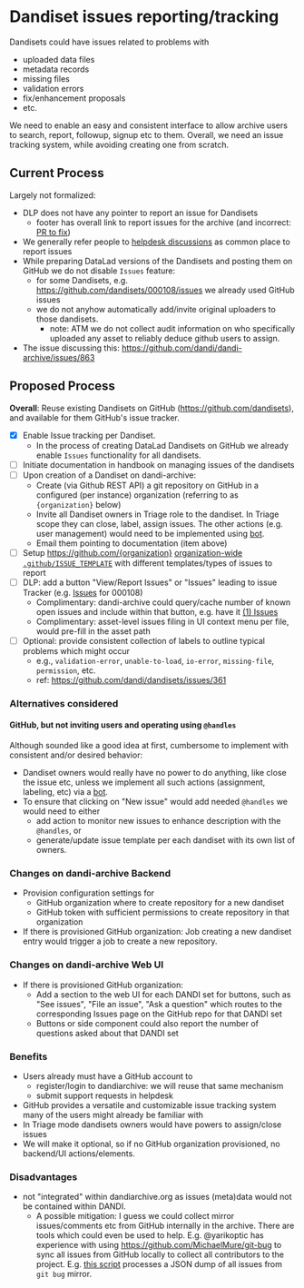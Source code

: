 # Dandiset issues reporting/tracking

Dandisets could have issues related to problems with

- uploaded data files
- metadata records
- missing files
- validation errors
- fix/enhancement proposals
- etc.

We need to enable an easy and consistent interface to allow archive users to search, report, followup, signup etc to them.
Overall, we need an issue tracking system, while avoiding creating one from scratch.

## Current Process

Largely not formalized:

- DLP does not have any pointer to report an issue for Dandisets
  - footer has overall link to report issues for the archive (and incorrect: [PR to fix](https://github.com/dandi/dandi-archive/pull/1594))
- We generally refer people to [helpdesk discussions](https://github.com/dandi/helpdesk/discussions) as common place to report issues
- While preparing DataLad versions of the Dandisets and posting them on GitHub we do not disable `Issues` feature:
  - for some Dandisets, e.g. https://github.com/dandisets/000108/issues we already used GitHub issues
  - we do not anyhow automatically add/invite original uploaders to those dandisets.
    - note: ATM we do not collect audit information on who specifically uploaded any asset to reliably deduce github users to assign.
- The issue discussing this: https://github.com/dandi/dandi-archive/issues/863


## Proposed Process

**Overall**: Reuse existing Dandisets on GitHub (https://github.com/dandisets), and available for them GitHub's issue tracker.

- [x] Enable Issue tracking per Dandiset.
  - In the process of creating DataLad Dandisets on GitHub we already enable `Issues` functionality for all dandisets.
- [ ] Initiate documentation in handbook on managing issues of the dandisets
- [ ] Upon creation of a Dandiset on dandi-archive:
  - Create (via Github REST API) a git repository on GitHub in a configured (per instance) organization (referring to as `{organization}` below)
  - Invite all Dandiset owners in Triage role to the dandiset. In Triage scope they can close, label, assign issues. The other actions (e.g. user management) would need to be implemented using [bot].
  - Email them pointing to documentation (item above)
- [ ] Setup https://github.com/{organization} [organization-wide](https://docs.github.com/en/communities/setting-up-your-project-for-healthy-contributions/creating-a-default-community-health-file) [`.github/ISSUE_TEMPLATE`](https://docs.github.com/en/communities/using-templates-to-encourage-useful-issues-and-pull-requests/configuring-issue-templates-for-your-repository#creating-issue-forms) with different templates/types of issues to report
- [ ] DLP: add a button "View/Report Issues" or "Issues" leading to issue Tracker (e.g. [Issues](https://github.com/dandisets/000108/issues) for 000108)
  - Complimentary: dandi-archive could query/cache number of known open issues and include within that button, e.g. have it [(1) Issues](https://github.com/dandisets/000108/issues)
  - Complimentary:  asset-level issues filing in UI context menu per file, would pre-fill in the asset path
- [ ] Optional: provide consistent collection of labels to outline typical problems which might occur
  - e.g., `validation-error`, `unable-to-load`, `io-error`, `missing-file`, `permission`, etc.
  - ref: https://github.com/dandi/dandisets/issues/361

### Alternatives considered

#### GitHub, but not inviting users and operating using `@handles`

Although sounded like a good idea at first, cumbersome to implement with consistent and/or desired behavior:

- Dandiset owners would really have no power to do anything, like close the issue etc, unless we implement all such actions (assignment, labeling, etc) via a [bot].
- To ensure that clicking on "New issue" would add needed `@handles` we would need to either
  - add action to monitor new issues to enhance description with the `@handles`, or
  - generate/update issue template per each dandiset with its own list of owners.

### Changes on dandi-archive Backend

- Provision configuration settings for
  - GitHub organization where to create repository for a new dandiset
  - GitHub token with sufficient permissions to create repository in that organization
- If there is provisioned GitHub organization: Job creating a new dandiset entry would trigger a job to create a new repository.

### Changes on dandi-archive Web UI

- If there is provisioned GitHub organization:
    - Add a section to the web UI for each DANDI set for buttons, such as "See issues", "File an issue", "Ask a question" which routes to the corresponding Issues page on the GitHub repo for that DANDI set
    - Buttons or side component could also report the number of questions asked about that DANDI set

### Benefits

- Users already must have a GitHub account to
  - register/login to dandiarchive: we will reuse that same mechanism
  - submit support requests in helpdesk
- GitHub provides a versatile and customizable issue tracking system many of the users might already be familiar with
- In Triage mode dandisets owners would have powers to assign/close issues
- We will make it optional, so if no GitHub organization provisioned, no backend/UI actions/elements.

### Disadvantages

- not "integrated" within dandiarchive.org as issues (meta)data would not be contained within DANDI.
  - A possible mitigation: I guess we could collect mirror issues/comments etc from GitHub internally in the archive. There are tools which could even be used to help. E.g. @yarikoptic has experience with using https://github.com/MichaelMure/git-bug to sync all issues from GitHub locally to collect all contributors to the project. E.g. [this script](https://github.com/nipy/heudiconv-joss-paper/blob/main/authors/tools/make-summaries#L92) processes a JSON dump of all issues from `git bug`  mirror.

[bot]: https://github.com/dandi/dandisets/issues/360
